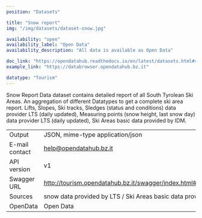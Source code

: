 ```yaml
---
position: "Datasets"

title: "Snow report"
img: "/img/datasets/dataset-snow.jpg"

availability: "open"
availability_label: "Open Data"
availability_description: "All data is available as Open Data"

doc_link: "https://opendatahub.readthedocs.io/en/latest/datasets.html#snowreport-dataset"
example_link: "https://databrowser.opendatahub.bz.it"

datatype: "Tourism"
---
```


Snow Report Data dataset contains detailed report of all South Tyrolean Ski Areas.
An aggregation of different Datatypes to get a complete ski area report. Lifts, Slopes, Ski tracks, Sledges (status and conditions) data provider LTS (daily updated), Measuring points (snow height, last snow day) data provider LTS (daily updated), Ski Areas basic data provided by IDM.

|                |                                                                                       |
| :------------- | ------------------------------------------------------------------------------------- |
| Output         | JSON, mime-type application/json                                                      |
| E-mail contact | help@opendatahub.bz.it                                                                |
| API version    | v1                                                                                    |
| Swagger URL    | http://tourism.opendatahub.bz.it/swagger/index.html#/Weather/get_v1_Weather_SnowReport |
| Sources        | snow data provided by LTS / Ski Areas basic data provided by IDM                      |
| OpenData       | Open Data                                                                             |
